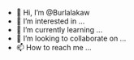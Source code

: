 - 👋 Hi, I’m @Burlalakaw
- 👀 I’m interested in ...
- 🌱 I’m currently learning ...
- 💞️ I’m looking to collaborate on ...
- 📫 How to reach me ...

<!---
Burlalakaw/Burlalakaw is a ✨ special ✨ repository because its `README.md` (this file) appears on your GitHub profile.
You can click the Preview link to take a look at your changes.
--->
